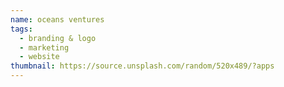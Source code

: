 ```yaml
---
name: oceans ventures
tags:
  - branding & logo
  - marketing
  - website
thumbnail: https://source.unsplash.com/random/520x489/?apps
---
```

